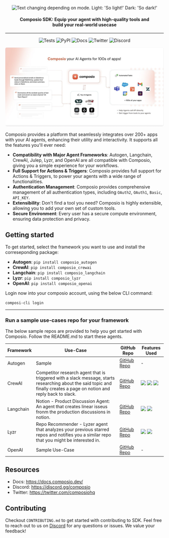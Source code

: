 
<p align="center">
  <picture width="200">
    <source media="(prefers-color-scheme: dark)" width="200" srcset="https://mintlify.s3-us-west-1.amazonaws.com/composio-27/logo/dark.svg">
    <img alt="Text changing depending on mode. Light: 'So light!' Dark: 'So dark!'" width="200" src="https://mintlify.s3-us-west-1.amazonaws.com/composio-27/logo/light.svg"/>
  </picture>
  <h4 align="center">Composio SDK: Equip your agent with high-quality tools and <br/>build your real-world usecase</h4>
  <hr/>
  <p align="center">
    <img alt="Tests" src="https://github.com/SamparkAI/composio_sdk/actions/workflows/common.yml/badge.svg">
  <img alt="PyPI" src="https://img.shields.io/pypi/v/composio_core?label=Latest">
    <img alt="Docs" src="https://img.shields.io/badge/Docs-Live-blue">
    <img alt="Twitter" src="https://img.shields.io/twitter/url?url=https%3A%2F%2Ftwitter.com%2Fcomposiohq&label=Follow us">
    <img alt="Discord" src="https://img.shields.io/discord/1170785031560646836?label=Discord">
    </p>
</p>

<img alt="Illustraion" src="./docs/workflow.png" style="border-radius: 5px"/>

Composio provides a platform that seamlessly integrates over 200+ apps with your AI agents, enhancing their utility and interactivity. It supports all the features you'll ever need:

- **Compatibility with Major Agent Frameworks**: Autogen, Langchain, CrewAI, Julep, Lyzr, and OpenAI are all compatible with Composio, giving you a simple experience for your workflows.
- **Full Support for Actions & Triggers**: Composio provides full support for Actions & Triggers, to power your agents with a wide range of functionalities.
- **Authentication Management**: Composio provides comprehensive management of all authentication types, including `OAuth2`, `OAuth1`, `Basic`, `API_KEY`.
- **Extensibility**: Don't find a tool you need? Composio is highly extensible, allowing you to add your own set of custom tools.
- **Secure Environment**: Every user has a secure compute environment, ensuring data protection and privacy.

## Getting started
 To get started, select the framework you want to use and install the correseponding package:
- **Autogen**: `pip install composio_autogen`
- **CrewAI**: `pip install composio_crewai`
- **Langchain**: `pip install composio_langchain`
- **Lyzr**: `pip install composio_lyzr`
- **OpenAI**: `pip install composio_openai`

Login now into your composio account, using the  below CLI command:
```shell 
composi-cli login
```

<hr/>

### Run a sample use-cases repo for your framework
The below sample repos are provided to help you get started with Composio. Follow the README.md to start these agents.

| Framework | Use-Case | GitHub Repo | Features Used |
| --- | --- | --- | --- |
| Autogen | Sample  | [GitHub Repo](https://github.com/username/repo) | - |
| CrewAI | Competitor research agent that is triggered with a slack message, starts researching about the said topic and  finally creates a page on notion and reply back to slack. | [GitHub Repo](https://github.com/username/repo) | ![](https://img.shields.io/badge/triggers-8A2BE2) ![](https://img.shields.io/badge/actions-8A2BE2) ![](https://img.shields.io/badge/auth-8A2BE2)
| Langchain | Notion - Product Discussion Agent: An agent that creates linear isseus fronm the production discussions in notion. | [GitHub Repo](https://github.com/username/repo) | ![](https://img.shields.io/badge/actions-8A2BE2) ![](https://img.shields.io/badge/auth-8A2BE2)
| Lyzr | Repo Recommender - Lyzer agent that analyzes your previous starred repos and notifies you a similar repo that you might be interested in. | [GitHub Repo](https://github.com/username/repo) | ![](https://img.shields.io/badge/actions-8A2BE2) ![](https://img.shields.io/badge/auth-8A2BE2)
| OpenAI | Sample Use-Case | [GitHub Repo](https://github.com/username/repo) | - |

## Resources
- Docs: https://docs.composio.dev/
- Discord: https://discord.gg/composio
- Twitter: https://twitter.com/composiohq

## Contributing
Checkout `CONTRIBUTING.md` to get started with contributing to SDK. Feel free to reach out to us on [Discord](https://discord.gg/composio) for any questions or issues. We value your feedback!
